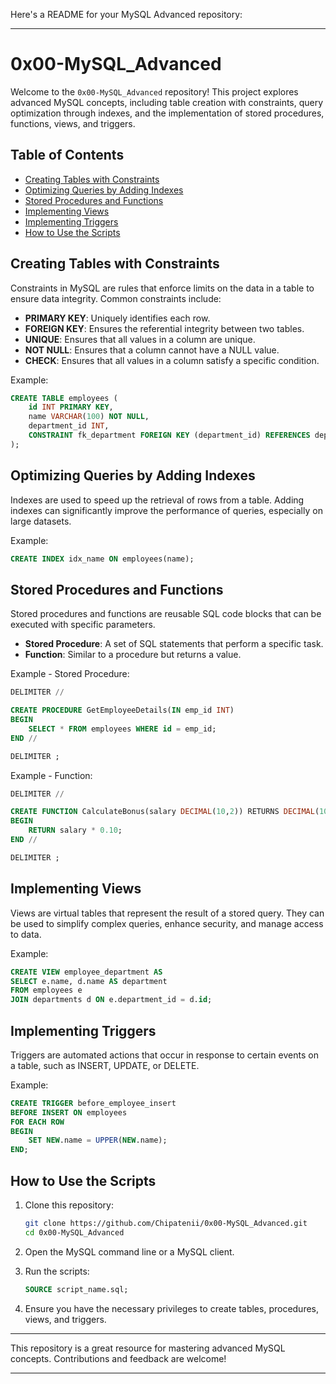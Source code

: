 Here's a README for your MySQL Advanced repository:

---

# 0x00-MySQL_Advanced

Welcome to the `0x00-MySQL_Advanced` repository! This project explores advanced MySQL concepts, including table creation with constraints, query optimization through indexes, and the implementation of stored procedures, functions, views, and triggers.

## Table of Contents

- [Creating Tables with Constraints](#creating-tables-with-constraints)
- [Optimizing Queries by Adding Indexes](#optimizing-queries-by-adding-indexes)
- [Stored Procedures and Functions](#stored-procedures-and-functions)
- [Implementing Views](#implementing-views)
- [Implementing Triggers](#implementing-triggers)
- [How to Use the Scripts](#how-to-use-the-scripts)

## Creating Tables with Constraints

Constraints in MySQL are rules that enforce limits on the data in a table to ensure data integrity. Common constraints include:

- **PRIMARY KEY**: Uniquely identifies each row.
- **FOREIGN KEY**: Ensures the referential integrity between two tables.
- **UNIQUE**: Ensures that all values in a column are unique.
- **NOT NULL**: Ensures that a column cannot have a NULL value.
- **CHECK**: Ensures that all values in a column satisfy a specific condition.

Example:
```sql
CREATE TABLE employees (
    id INT PRIMARY KEY,
    name VARCHAR(100) NOT NULL,
    department_id INT,
    CONSTRAINT fk_department FOREIGN KEY (department_id) REFERENCES departments(id)
);
```

## Optimizing Queries by Adding Indexes

Indexes are used to speed up the retrieval of rows from a table. Adding indexes can significantly improve the performance of queries, especially on large datasets.

Example:
```sql
CREATE INDEX idx_name ON employees(name);
```

## Stored Procedures and Functions

Stored procedures and functions are reusable SQL code blocks that can be executed with specific parameters. 

- **Stored Procedure**: A set of SQL statements that perform a specific task.
- **Function**: Similar to a procedure but returns a value.

Example - Stored Procedure:
```sql
DELIMITER //

CREATE PROCEDURE GetEmployeeDetails(IN emp_id INT)
BEGIN
    SELECT * FROM employees WHERE id = emp_id;
END //

DELIMITER ;
```

Example - Function:
```sql
DELIMITER //

CREATE FUNCTION CalculateBonus(salary DECIMAL(10,2)) RETURNS DECIMAL(10,2)
BEGIN
    RETURN salary * 0.10;
END //

DELIMITER ;
```

## Implementing Views

Views are virtual tables that represent the result of a stored query. They can be used to simplify complex queries, enhance security, and manage access to data.

Example:
```sql
CREATE VIEW employee_department AS
SELECT e.name, d.name AS department
FROM employees e
JOIN departments d ON e.department_id = d.id;
```

## Implementing Triggers

Triggers are automated actions that occur in response to certain events on a table, such as INSERT, UPDATE, or DELETE.

Example:
```sql
CREATE TRIGGER before_employee_insert
BEFORE INSERT ON employees
FOR EACH ROW
BEGIN
    SET NEW.name = UPPER(NEW.name);
END;
```

## How to Use the Scripts

1. Clone this repository:
   ```bash
   git clone https://github.com/Chipatenii/0x00-MySQL_Advanced.git
   cd 0x00-MySQL_Advanced
   ```

2. Open the MySQL command line or a MySQL client.

3. Run the scripts:
   ```sql
   SOURCE script_name.sql;
   ```

4. Ensure you have the necessary privileges to create tables, procedures, views, and triggers.

---

This repository is a great resource for mastering advanced MySQL concepts. Contributions and feedback are welcome!

---


